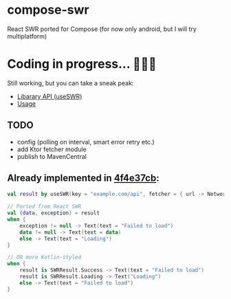 # compose-swr
React SWR ported for Compose (for now only android, but I will try multiplatform)

# Coding in progress... 👨🏽‍💻
Still working, but you can take a sneak peak:
- [Libarary API (useSWR)](https://github.com/burnoo/compose-swr/blob/main/swr/src/main/java/dev/burnoo/compose/swr/UseSWR.kt)
- [Usage](https://github.com/burnoo/compose-swr/blob/main/sample/src/main/java/dev/burnoo/compose/swr/sample/MainActivity.kt)

## TODO
- config (polling on interval, smart error retry etc.)
- add Ktor fetcher module
- publish to MavenCentral

## Already implemented in [4f4e37cb](https://github.com/burnoo/compose-swr/commit/4f4e37cb9fff9da1c811fda340da27873b1e4ff2):
```kotlin
val result by useSWR(key = "example.com/api", fetcher = { url -> NetworkClient.getData(url) })
    
// Ported from React SWR
val (data, exception) = result
when {
    exception != null -> Text(text = "Failed to load")
    data != null -> Text(text = data)
    else -> Text(text = "Loading")
}

// OR more Kotlin-styled
when {
    result is SWRResult.Success -> Text(text = "Failed to load")
    result is SWRResult.Loading -> Text("Loading")
    else -> Text(text = "Failed to load")
}
```
